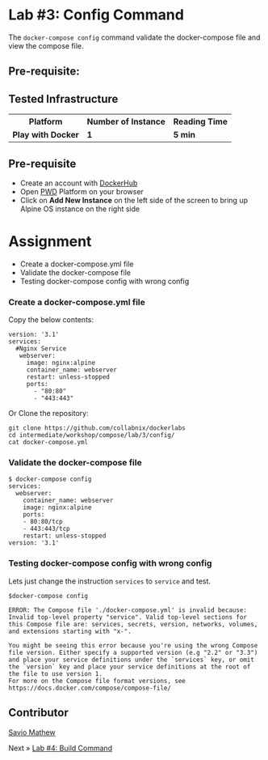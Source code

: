 # Lab #3: Config Command
The `docker-compose config` command validate the docker-compose file and view the compose file.

## Pre-requisite:

## Tested Infrastructure

<table class="tg">
  <tr>
    <th class="tg-yw4l"><b>Platform</b></th>
    <th class="tg-yw4l"><b>Number of Instance</b></th>
    <th class="tg-yw4l"><b>Reading Time</b></th>
    
  </tr>
  <tr>
    <td class="tg-yw4l"><b> Play with Docker</b></td>
    <td class="tg-yw4l"><b>1</b></td>
    <td class="tg-yw4l"><b>5 min</b></td>
    
  </tr>
  
</table>

## Pre-requisite

- Create an account with [DockerHub](https://hub.docker.com)
- Open [PWD](https://labs.play-with-docker.com/) Platform on your browser 
- Click on **Add New Instance** on the left side of the screen to bring up Alpine OS instance on the right side

# Assignment
- Create a docker-compose.yml file
- Validate the docker-compose file
- Testing docker-compose config with wrong config



### Create a docker-compose.yml file

Copy the below contents:

```
version: '3.1'
services:
  #Nginx Service
   webserver:
     image: nginx:alpine
     container_name: webserver
     restart: unless-stopped
     ports:
       - "80:80"
       - "443:443"
```

Or Clone the repository:

```
git clone https://github.com/collabnix/dockerlabs
cd intermediate/workshop/compose/lab/3/config/
cat docker-compose.yml
```


### Validate the docker-compose file
```
$ docker-compose config
services:
  webserver:
    container_name: webserver
    image: nginx:alpine
    ports:
    - 80:80/tcp
    - 443:443/tcp
    restart: unless-stopped
version: '3.1'
```
### Testing docker-compose config with wrong config
Lets just change the instruction `services` to `service` and test.
```
$docker-compose config

ERROR: The Compose file './docker-compose.yml' is invalid because:
Invalid top-level property "service". Valid top-level sections for this Compose file are: services, secrets, version, networks, volumes, and extensions starting with "x-".

You might be seeing this error because you're using the wrong Compose file version. Either specify a supported version (e.g "2.2" or "3.3") and place your service definitions under the `services` key, or omit the `version` key and place your service definitions at the root of the file to use version 1.
For more on the Compose file format versions, see https://docs.docker.com/compose/compose-file/
```

## Contributor
[Savio Mathew](https://www.linkedin.com/in/saviovettoor)

Next » [Lab #4: Build Command](http://dockerlabs.collabnix.com/intermediate/workshop/DockerCompose/Lab_%231_Build_Command.html)
